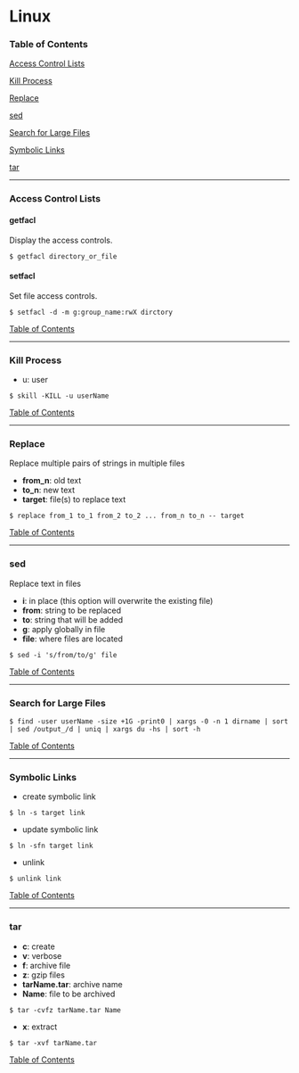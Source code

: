 # Linux

### <a name="toc"></a>Table of Contents

[Access Control Lists](#access_ctr_lists)

[Kill Process](#kill_process)

[Replace](#replace)

[sed](#sed)

[Search for Large Files](#search_large_files)

[Symbolic Links](#symbolic_links)

[tar](#tar)

---

### <a name="access_ctr_lists"></a> Access Control Lists 

#### getfacl
Display the access controls.

```
$ getfacl directory_or_file
```

#### setfacl
Set file access controls.

```
$ setfacl -d -m g:group_name:rwX dirctory
```

[Table of Contents](#toc)

---

### <a name="kill_process"></a> Kill Process
  
  - u: user
  
```
$ skill -KILL -u userName
```

[Table of Contents](#toc)

---

### <a name="replace"></a> Replace
Replace multiple pairs of strings in multiple files

  - **from_n**: old text
  - **to_n**: new text
  - **target**: file(s) to replace text

```
$ replace from_1 to_1 from_2 to_2 ... from_n to_n -- target
```

[Table of Contents](#toc)

---

### <a name="sed"></a> sed
Replace text in files

  - **i**: in place (this option will overwrite the existing file)
  - **from**: string to be replaced
  - **to**: string that will be added
  - **g**: apply globally in file
  - **file**: where files are located

```
$ sed -i 's/from/to/g' file
```

[Table of Contents](#toc)

---

### <a name="search_large_files"></a> Search for Large Files

```
$ find -user userName -size +1G -print0 | xargs -0 -n 1 dirname | sort | sed /output_/d | uniq | xargs du -hs | sort -h
```

[Table of Contents](#toc)

---

### <a name="symbolic_links"></a> Symbolic Links

  - create symbolic link

```
$ ln -s target link
```

  - update symbolic link

```
$ ln -sfn target link
```

  - unlink

```
$ unlink link
```

[Table of Contents](#toc)

---

### <a name="tar"></a> tar

  - **c**: create
  - **v**: verbose
  - **f**: archive file
  - **z**: gzip files
  - **tarName.tar**: archive name
  - **Name**: file to be archived
  
```
$ tar -cvfz tarName.tar Name
```

  - **x**: extract

```
$ tar -xvf tarName.tar
```

[Table of Contents](#toc)
